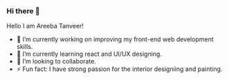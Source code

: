 ### Hi there 👋

  Hello I am Areeba Tanveer!

- 🔭 I’m currently working on improving my front-end web development skills.
- 🌱 I’m currently learning react and UI/UX designing.
- 👯 I’m looking to collaborate.
- ⚡ Fun fact: I have strong passion for the interior designiing and painting.
